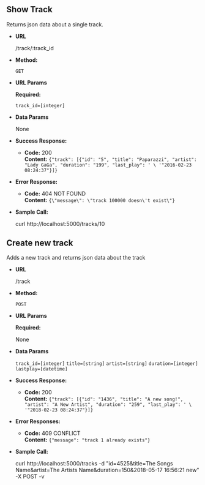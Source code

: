 #
**Show Track**
----
  Returns json data about a single track.

* **URL**

  /track/:track_id

* **Method:**

  `GET`

*  **URL Params**

   **Required:**

   `track_id=[integer]`

* **Data Params**

  None

* **Success Response:**

  * **Code:** 200 <br />
    **Content:** `{"track": [{"id": "5", "title": "Paparazzi", "artist": "Lady GaGa", "duration": "199", "last_play": ' \
       '"2016-02-23 08:24:37"}]}`

* **Error Response:**

  * **Code:** 404 NOT FOUND <br />
    **Content:** `{\"message\": \"track 100000 doesn\'t exist\"}`

* **Sample Call:**

    curl http://localhost:5000/tracks/10

**Create new track**
----
  Adds a new track and returns json data about the track

* **URL**

  /track

* **Method:**

  `POST`

*  **URL Params**

   **Required:**

   None

* **Data Params**

  `track_id=[integer]`
 `title=[string]`
 `artist=[string]`
 `duration=[integer]`
 `lastplay=[datetime]`
* **Success Response:**

  * **Code:** 200 <br />
    **Content:** `{"track": [{"id": "1436", "title": "A new song!", "artist": "A New Artist", "duration": "259", "last_play": ' \
       '"2018-02-23 08:24:37"}]}`

* **Error Responses:**

  * **Code:** 409 CONFLICT <br />
    **Content:** `{"message": "track 1 already exists"}`


* **Sample Call:**

    curl http://localhost:5000/tracks -d "id=4525&title=The Songs Name&artist=The Artists Name&duration=150&2018-05-17 16:56:21 new" -X POST -v

